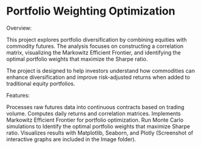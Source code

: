 ﻿# Portfolio Weighting Optimization

Overview:

This project explores portfolio diversification by combining equities with commodity futures. The analysis focuses on constructing a correlation matrix, visualizing the Markowitz Efficient Frontier, and identifying the optimal portfolio weights that maximize the Sharpe ratio.

The project is designed to help investors understand how commodities can enhance diversification and improve risk-adjusted returns when added to traditional equity portfolios.

Features:

Processes raw futures data into continuous contracts based on trading volume.
Computes daily returns and correlation matrices.
Implements Markowitz Efficient Frontier for portfolio optimization.
Run Monte Carlo simulations to Identify the optimal portfolio weights that maximize Sharpe ratio.
Visualizes results with Matplotlib, Seaborn, and Plotly (Screenshot of interactive graphs are included in the Image folder).



